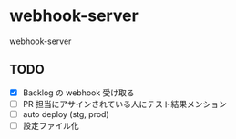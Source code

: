 # webhook-server
webhook-server

## TODO

- [x] Backlog の webhook 受け取る
- [ ] PR 担当にアサインされている人にテスト結果メンション
- [ ] auto deploy (stg, prod)
- [ ] 設定ファイル化
